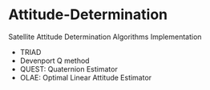# Attitude-Determination
Satellite Attitude Determination Algorithms Implementation
- TRIAD
- Devenport Q method
- QUEST: Quaternion Estimator
- OLAE: Optimal Linear Attitude Estimator
